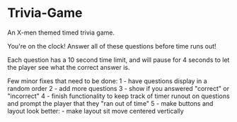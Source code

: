 # Trivia-Game

An X-men themed timed trivia game.

You're on the clock!  Answer all of these questions before time runs out!

Each question has a 10 second time limit, and will pause for 4 seconds to let the player see what the correct answer is.

Few minor fixes that need to be done:
  1 - have questions display in a random order
  2 - add more questions
  3 - show if you answered "correct" or "incorrect"
  4 - finish functionality to keep track of timer runout on questions and prompt the player that they "ran out of time"
  5 - make buttons and layout look better:
      - make layout sit move centered vertically

